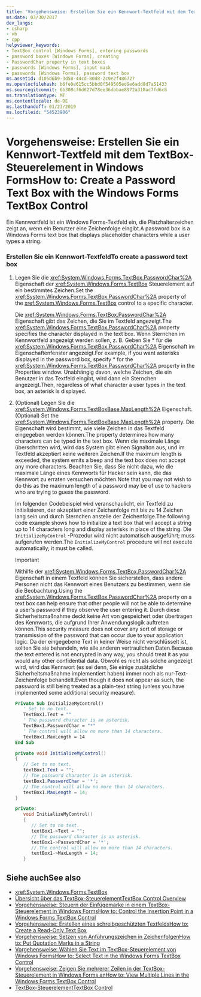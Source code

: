 ```yaml
---
title: 'Vorgehensweise: Erstellen Sie ein Kennwort-Textfeld mit dem TextBox-Steuerelement in Windows Forms'
ms.date: 03/30/2017
dev_langs:
- csharp
- vb
- cpp
helpviewer_keywords:
- TextBox control [Windows Forms], entering passwords
- password boxes [Windows Forms], creating
- PasswordChar property in text boxes
- passwords [Windows Forms], input mask
- passwords [Windows Forms], password text box
ms.assetid: d105d6b9-3d50-44cd-80d8-2c0e2f486727
ms.openlocfilehash: b6fe0e615cc5bbd0f549505ed9e6add8d7a51433
ms.sourcegitcommit: 6b308cf6d627d78ee36dbbae8972a310ac7fd6c8
ms.translationtype: MT
ms.contentlocale: de-DE
ms.lasthandoff: 01/23/2019
ms.locfileid: "54523986"
---
```

# <a name="how-to-create-a-password-text-box-with-the-windows-forms-textbox-control"></a><span data-ttu-id="3f4f3-102">Vorgehensweise: Erstellen Sie ein Kennwort-Textfeld mit dem TextBox-Steuerelement in Windows Forms</span><span class="sxs-lookup"><span data-stu-id="3f4f3-102">How to: Create a Password Text Box with the Windows Forms TextBox Control</span></span>
<span data-ttu-id="3f4f3-103">Ein Kennwortfeld ist ein Windows Forms-Textfeld ein, die Platzhalterzeichen zeigt an, wenn ein Benutzer eine Zeichenfolge eingibt.</span><span class="sxs-lookup"><span data-stu-id="3f4f3-103">A password box is a Windows Forms text box that displays placeholder characters while a user types a string.</span></span>  
  
### <a name="to-create-a-password-text-box"></a><span data-ttu-id="3f4f3-104">Erstellen Sie ein Kennwort-Textfeld</span><span class="sxs-lookup"><span data-stu-id="3f4f3-104">To create a password text box</span></span>  
  
1.  <span data-ttu-id="3f4f3-105">Legen Sie die <xref:System.Windows.Forms.TextBox.PasswordChar%2A> Eigenschaft der <xref:System.Windows.Forms.TextBox> Steuerelement auf ein bestimmtes Zeichen.</span><span class="sxs-lookup"><span data-stu-id="3f4f3-105">Set the <xref:System.Windows.Forms.TextBox.PasswordChar%2A> property of the <xref:System.Windows.Forms.TextBox> control to a specific character.</span></span>  
  
     <span data-ttu-id="3f4f3-106">Die <xref:System.Windows.Forms.TextBox.PasswordChar%2A> Eigenschaft gibt das Zeichen, die Sie im Textfeld angezeigt.</span><span class="sxs-lookup"><span data-stu-id="3f4f3-106">The <xref:System.Windows.Forms.TextBox.PasswordChar%2A> property specifies the character displayed in the text box.</span></span> <span data-ttu-id="3f4f3-107">Wenn Sternchen im Kennwortfeld angezeigt werden sollen, z. B. Geben Sie \* für die <xref:System.Windows.Forms.TextBox.PasswordChar%2A> Eigenschaft im Eigenschaftenfenster angezeigt.</span><span class="sxs-lookup"><span data-stu-id="3f4f3-107">For example, if you want asterisks displayed in the password box, specify \* for the <xref:System.Windows.Forms.TextBox.PasswordChar%2A> property in the Properties window.</span></span> <span data-ttu-id="3f4f3-108">Unabhängig davon, welche Zeichen, die ein Benutzer in das Textfeld eingibt, wird dann ein Sternchen angezeigt.</span><span class="sxs-lookup"><span data-stu-id="3f4f3-108">Then, regardless of what character a user types in the text box, an asterisk is displayed.</span></span>  
  
2.  <span data-ttu-id="3f4f3-109">(Optional) Legen Sie die <xref:System.Windows.Forms.TextBoxBase.MaxLength%2A> Eigenschaft.</span><span class="sxs-lookup"><span data-stu-id="3f4f3-109">(Optional) Set the <xref:System.Windows.Forms.TextBoxBase.MaxLength%2A> property.</span></span> <span data-ttu-id="3f4f3-110">Die Eigenschaft wird bestimmt, wie viele Zeichen in das Textfeld eingegeben werden können.</span><span class="sxs-lookup"><span data-stu-id="3f4f3-110">The property determines how many characters can be typed in the text box.</span></span> <span data-ttu-id="3f4f3-111">Wenn die maximale Länge überschritten wird, wird das System gibt einen Signalton aus, und im Textfeld akzeptiert keine weiteren Zeichen.</span><span class="sxs-lookup"><span data-stu-id="3f4f3-111">If the maximum length is exceeded, the system emits a beep and the text box does not accept any more characters.</span></span> <span data-ttu-id="3f4f3-112">Beachten Sie, dass Sie nicht dazu, wie die maximale Länge eines Kennworts für Hacker sein kann, die das Kennwort zu erraten versuchen möchten.</span><span class="sxs-lookup"><span data-stu-id="3f4f3-112">Note that you may not wish to do this as the maximum length of a password may be of use to hackers who are trying to guess the password.</span></span>  
  
     <span data-ttu-id="3f4f3-113">Im folgenden Codebeispiel wird veranschaulicht, ein Textfeld zu initialisieren, der akzeptiert einer Zeichenfolge mit bis zu 14 Zeichen lang sein und durch Sternchen anstelle der Zeichenfolge.</span><span class="sxs-lookup"><span data-stu-id="3f4f3-113">The following code example shows how to initialize a text box that will accept a string up to 14 characters long and display asterisks in place of the string.</span></span> <span data-ttu-id="3f4f3-114">Die `InitializeMyControl` -Prozedur wird nicht automatisch ausgeführt; muss aufgerufen werden.</span><span class="sxs-lookup"><span data-stu-id="3f4f3-114">The `InitializeMyControl` procedure will not execute automatically; it must be called.</span></span>  
  
    > [!IMPORTANT]
    >  <span data-ttu-id="3f4f3-115">Mithilfe der <xref:System.Windows.Forms.TextBox.PasswordChar%2A> Eigenschaft in einem Textfeld können Sie sicherstellen, dass andere Personen nicht das Kennwort eines Benutzers zu bestimmen, wenn sie die Beobachtung.</span><span class="sxs-lookup"><span data-stu-id="3f4f3-115">Using the <xref:System.Windows.Forms.TextBox.PasswordChar%2A> property on a text box can help ensure that other people will not be able to determine a user's password if they observe the user entering it.</span></span> <span data-ttu-id="3f4f3-116">Durch diese Sicherheitsmaßnahme deckt keine Art von gespeichert oder übertragen des Kennworts, die aufgrund Ihrer Anwendungslogik auftreten können.</span><span class="sxs-lookup"><span data-stu-id="3f4f3-116">This security measure does not cover any sort of storage or transmission of the password that can occur due to your application logic.</span></span> <span data-ttu-id="3f4f3-117">Da der eingegebene Text in keiner Weise nicht verschlüsselt ist, sollten Sie sie behandeln, wie alle anderen vertraulichen Daten.</span><span class="sxs-lookup"><span data-stu-id="3f4f3-117">Because the text entered is not encrypted in any way, you should treat it as you would any other confidential data.</span></span> <span data-ttu-id="3f4f3-118">Obwohl es nicht als solche angezeigt wird, wird das Kennwort (es sei denn, Sie einige zusätzliche Sicherheitsmaßnahme implementiert haben) immer noch als nur-Text-Zeichenfolge behandelt.</span><span class="sxs-lookup"><span data-stu-id="3f4f3-118">Even though it does not appear as such, the password is still being treated as a plain-text string (unless you have implemented some additional security measure).</span></span>  
  
    ```vb  
    Private Sub InitializeMyControl()  
       ' Set to no text.  
       TextBox1.Text = ""  
       ' The password character is an asterisk.  
       TextBox1.PasswordChar = "*"  
       ' The control will allow no more than 14 characters.  
       TextBox1.MaxLength = 14  
    End Sub  
    ```  
  
    ```csharp  
    private void InitializeMyControl()  
    {  
       // Set to no text.  
       textBox1.Text = "";  
       // The password character is an asterisk.  
       textBox1.PasswordChar = '*';  
       // The control will allow no more than 14 characters.  
       textBox1.MaxLength = 14;  
    }  
    ```  
  
    ```cpp  
    private:  
       void InitializeMyControl()  
       {  
          // Set to no text.  
          textBox1->Text = "";  
          // The password character is an asterisk.  
          textBox1->PasswordChar = '*';  
          // The control will allow no more than 14 characters.  
          textBox1->MaxLength = 14;  
       }  
    ```  
  
## <a name="see-also"></a><span data-ttu-id="3f4f3-119">Siehe auch</span><span class="sxs-lookup"><span data-stu-id="3f4f3-119">See also</span></span>
- <xref:System.Windows.Forms.TextBox>
- [<span data-ttu-id="3f4f3-120">Übersicht über das TextBox-Steuerelement</span><span class="sxs-lookup"><span data-stu-id="3f4f3-120">TextBox Control Overview</span></span>](../../../../docs/framework/winforms/controls/textbox-control-overview-windows-forms.md)
- [<span data-ttu-id="3f4f3-121">Vorgehensweise: Steuern der Einfügemarke in einem TextBox-Steuerelement in Windows Forms</span><span class="sxs-lookup"><span data-stu-id="3f4f3-121">How to: Control the Insertion Point in a Windows Forms TextBox Control</span></span>](../../../../docs/framework/winforms/controls/how-to-control-the-insertion-point-in-a-windows-forms-textbox-control.md)
- [<span data-ttu-id="3f4f3-122">Vorgehensweise: Erstellen eines schreibgeschützten Textfelds</span><span class="sxs-lookup"><span data-stu-id="3f4f3-122">How to: Create a Read-Only Text Box</span></span>](../../../../docs/framework/winforms/controls/how-to-create-a-read-only-text-box-windows-forms.md)
- [<span data-ttu-id="3f4f3-123">Vorgehensweise: Setzen von Anführungszeichen in Zeichenfolgen</span><span class="sxs-lookup"><span data-stu-id="3f4f3-123">How to: Put Quotation Marks in a String</span></span>](../../../../docs/framework/winforms/controls/how-to-put-quotation-marks-in-a-string-windows-forms.md)
- [<span data-ttu-id="3f4f3-124">Vorgehensweise: Wählen Sie Text im TextBox-Steuerelement von Windows Forms</span><span class="sxs-lookup"><span data-stu-id="3f4f3-124">How to: Select Text in the Windows Forms TextBox Control</span></span>](../../../../docs/framework/winforms/controls/how-to-select-text-in-the-windows-forms-textbox-control.md)
- [<span data-ttu-id="3f4f3-125">Vorgehensweise: Zeigen Sie mehrerer Zeilen in der TextBox-Steuerelement in Windows Forms an</span><span class="sxs-lookup"><span data-stu-id="3f4f3-125">How to: View Multiple Lines in the Windows Forms TextBox Control</span></span>](../../../../docs/framework/winforms/controls/how-to-view-multiple-lines-in-the-windows-forms-textbox-control.md)
- [<span data-ttu-id="3f4f3-126">TextBox-Steuerelement</span><span class="sxs-lookup"><span data-stu-id="3f4f3-126">TextBox Control</span></span>](../../../../docs/framework/winforms/controls/textbox-control-windows-forms.md)
